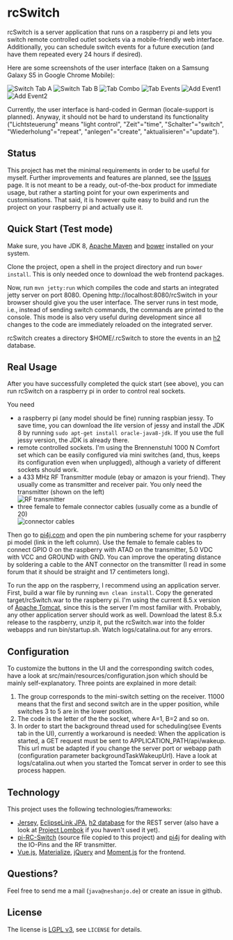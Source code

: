 rcSwitch
========

rcSwitch is a server application that runs on a raspberry pi and lets you
switch remote controlled outlet sockets via a mobile-friendly web interface.
Additionally, you can schedule switch events for a future execution (and have
them repeated every 24 hours if desired).

Here are some screenshots of the user interface (taken on a Samsung Galaxy S5 in
Google Chrome Mobile):

![Switch Tab A](./site/ScreenA_480.jpeg)
![Switch Tab B](./site/ScreenB_480.jpeg)
![Tab Combo](./site/ScreenCombo_480.jpeg)
![Tab Events](./site/ScreenEvents_480.jpeg)
![Add Event1](./site/ScreenAddEvent1_480.jpeg)
![Add Event2](./site/ScreenAddEvent2_480.jpeg) 

Currently, the user interface is hard-coded in German (locale-support is planned).
Anyway, it should not be hard to understand its functionality ("Lichtsteuerung" means
"light control", "Zeit"="time", "Schalter"="switch", "Wiederholung"="repeat",
"anlegen"="create", "aktualisieren"="update").

Status
------

This project has met the minimal requirements in order
to be useful for myself. Further improvements and features are planned, see the
[Issues](https://github.com/neshanjo/rc-switch/issues) page. It is not meant
to be a ready, out-of-the-box product for immediate usage, but rather a starting
point for your own experiments and customisations. That said, it is however
quite easy to build and run the project on your raspberry pi and actually use it.

Quick Start (Test mode)
-----------------------

Make sure, you have JDK 8, [Apache Maven](https://maven.apache.org/) and 
[bower](https://bower.io/) installed on your system.

Clone the project, open a shell in the project directory and run `bower install`. 
This is only needed once to download the web frontend packages.

Now, run `mvn jetty:run` which compiles the code and starts an integrated 
jetty server on port 8080. Opening http://localhost:8080/rcSwitch in your
browser should give you the user interface. The server runs in test mode, i.e.,
instead of sending switch commands, the commands are printed to the console. This mode is
also very useful during development since all changes to the code are immediately
reloaded on the integrated server.

rcSwitch creates a directory $HOME/.rcSwitch to store the events in an
[h2](http://www.h2database.com) database.

Real Usage
----------

After you have successfully completed the quick start (see above), you can run 
rcSwitch on a raspberry pi in order to control real sockets.

You need

* a raspberry pi (any model should be fine) running raspbian jessy. To save time, you
can download the *lite* version of jessy and install the JDK 8 by 
running `sudo apt-get install oracle-java8-jdk`. If you
use the full jessy version, the JDK is already there.
* remote controlled sockets. I'm using the Brennenstuhl 1000 N Comfort set which
can be easily configured via mini switches (and, thus, keeps its configuration
even when unplugged), although a variety of different sockets should work.
* a 433 MHz RF Transmitter module (ebay or amazon is your friend). They usually 
come as transmitter and receiver pair. You only need the transmitter (shown on
the left) <br>
![RF transmitter](./site/rftransmitter.jpg)
* three female to female connector cables (usually come as a bundle of 20) <br>
![connector cables](./site/connectors.jpg)

Then go to [pi4j.com](http://pi4j.com) and open the pin numbering scheme for
your raspberry pi model (link in the left column). Use the female to female
cables to connect GPIO 0 on the raspberry with ATAD on the transmitter, 
5.0 VDC with VCC and GROUND with GND. You can improve the operating distance
by soldering a cable to the ANT connector on the transmitter (I read in some
forum that it should be straight and 17 centimeters long).

To run the app on the raspberry, I recommend using an application server. First, 
build a war file by running `mvn clean install`. Copy the generated target/rcSwitch.war
to the raspberry pi. I'm using the current 8.5.x version of 
[Apache Tomcat](https://tomcat.apache.org/download-80.cgi), since this is the 
server I'm most familiar with. Probably, any other application server should work as well.
Download the latest 8.5.x release to the raspberry, unzip it, put the rcSwitch.war into the folder
webapps and run bin/startup.sh. Watch logs/catalina.out for any errors.

Configuration
-------------

To customize the buttons in the UI and the corresponding switch codes, have a look 
at src/main/resources/configuration.json which should be mainly self-explanatory. 
Three points are explained in more detail:

1. The group corresponds to the mini-switch setting on the receiver. 11000 means that the first and
second switch are in the upper position, while switches 3 to 5 are in the lower position.
1. The code is the letter of the the socket, where A=1, B=2 and so on.
1. In order to start the background thread used for scheduling(see Events tab in the UI),
currently a workaround is needed: When the application is started, a GET request must be
sent to APPLICATION_PATH/api/wakeup. This url must be adapted if you change the server port or webapp path
(configuration parameter backgroundTaskWakeupUrl). Have a look at logs/catalina.out when you started the Tomcat
server in order to see this process happen.

Technology
----------

This project uses the following technologies/frameworks:

* [Jersey](https://jersey.java.net/), [EclipseLink JPA](http://www.eclipse.org/eclipselink/), 
[h2 database](http://www.h2database.com) for the REST server (also have a look at [Project Lombok](https://projectlombok.org/)
if you haven't used it yet).
* [pi-RC-Switch](https://github.com/entrusc/Pi-RC-Switch) (source file copied to this project) 
and [pi4j](http://pi4j.com) for dealing with the IO-Pins and the RF transmitter.
* [Vue.js](https://vuejs.org/), [Materialize](http://materializecss.com), [jQuery](https://jquery.com/)
and [Moment.js](http://momentjs.com/) for the frontend.

Questions?
----------

Feel free to send me a mail (`java@neshanjo.de`) or create an issue in github.

License
-------
The license is [LGPL v3](http://www.gnu.org/licenses/lgpl.html), see `LICENSE` for details.